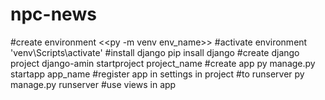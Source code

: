 # npc-news
#create environment <<py -m venv env_name>>
#activate environment 'venv\Scripts\activate'
#install django pip insall django
#create django project django-amin startproject project_name
#create app py manage.py startapp app_name
#register app in settings in project
#to runserver py manage.py runserver
#use views in app 